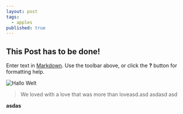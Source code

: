 ```yaml
---
layout: post
tags: 
  - apples
published: true
---
```

## This Post has to be done!

Enter text in [Markdown](http://daringfireball.net/projects/markdown/). Use the toolbar above, or click the **?** button for formatting help.


![Hallo Welt]({{site.baseurl}}/media/IMG_20150415_083121.jpg)

> We loved with a love that was more than loveasd.asd
> asdasd
asd

**asdas**
